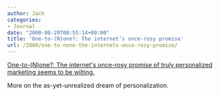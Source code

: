 ```yaml
---
author: Jack
categories:
- Journal
date: "2000-08-29T08:55:14+00:00"
title: 'One-to-(N)one?: The internet’s once-rosy promise'
url: /2000/one-to-none-the-internets-once-rosy-promise/
---
```


[One-to-(N)one?: The internet's once-rosy promise of truly personalized marketing seems to be wilting.][1]

More on the as-yet-unrealized dream of personalization.

 [1]: http://www.business2.com/content/magazine/indepth/2000/08/22/17278